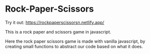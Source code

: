 # Rock-Paper-Scissors

Try it out: https://rockpaperscissorsn.netlify.app/

This is a rock paper and scissors game in javascript.

Here the rock paper scissors game is made with vanilla javascript, by creating small functions to abstract our code based on what it does.
